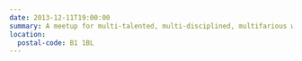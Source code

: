 ```yaml
---
date: 2013-12-11T19:00:00
summary: A meetup for multi-talented, multi-disciplined, multifarious web-folk.
location:
  postal-code: B1 1BL
---
```

